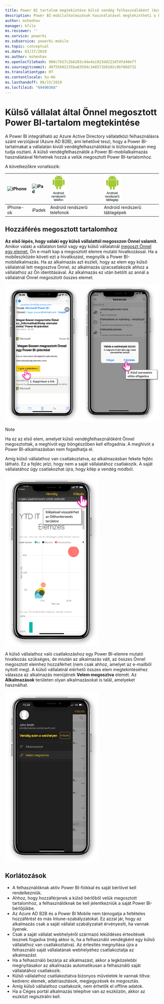 ```yaml
---
title: Power BI tartalom megtekintése külső vendég felhasználóként (Azure AD B2B)
description: Power BI-mobilalkalmazások használatával megtekintheti a külső vállalat által Önnel megosztott tartalmat.
author: mshenhav
manager: kfile
ms.reviewer: ''
ms.service: powerbi
ms.subservice: powerbi-mobile
ms.topic: conceptual
ms.date: 03/27/2019
ms.author: mshenhav
ms.openlocfilehash: 900c7b57c2b6283c44e4a1923dd223d7dfd40ef7
ms.sourcegitcommit: d9755602235ba03594c348571b9102c9bf88d732
ms.translationtype: HT
ms.contentlocale: hu-HU
ms.lasthandoff: 08/15/2019
ms.locfileid: "69490368"
---
```

# <a name="view-power-bi-content-shared-with-you-from-an-external-organization"></a>Külső vállalat által Önnel megosztott Power BI-tartalom megtekintése

A Power BI integrálható az Azure Active Directory vállalatközi felhasználásra szánt verziójával (Azure AD B2B), ami lehetővé teszi, hogy a Power BI-tartalmakat a vállalatán kívüli vendégfelhasználókkal is biztonságosan meg tudja osztani. A külső vendégfelhasználók a Power BI-mobilalkalmazás használatával férhetnek hozzá a velük megosztott Power BI-tartalomhoz. 


A következőkre vonatkozik:

| ![iPhone](./media/mobile-app-ssrs-kpis-mobile-on-premises-reports/iphone-logo-50-px.png) | ![iPad](./media/mobile-app-ssrs-kpis-mobile-on-premises-reports/ipad-logo-50-px.png) | ![Android rendszerű telefon](./media/mobile-app-ssrs-kpis-mobile-on-premises-reports/android-phone-logo-50-px.png) | ![Android rendszerű táblagép](./media/mobile-app-ssrs-kpis-mobile-on-premises-reports/android-tablet-logo-50-px.png) |
|:--- |:--- |:--- |:--- |
| iPhone-ok |iPadek |Android rendszerű telefonok |Android rendszerű táblagépek |

## <a name="accessing-shared-content"></a>Hozzáférés megosztott tartalomhoz

**Az első lépés, hogy valaki egy külső vállalattól megosszon Önnel valamit.** Amikor valaki a vállalaton belül vagy egy külső vállalatnál [megoszt Önnel egy elemet](../../service-share-dashboards.md), Ön e-mailt kap a megosztott elemre mutató hivatkozással. Ha a mobileszközén követi ezt a hivatkozást, megnyílik a Power BI-mobilalkalmazás. Ha az alkalmazás azt észleli, hogy az elem egy külső vállalatnál lett megosztva Önnel, az alkalmazás újracsatlakozik ahhoz a vállalathoz az Ön identitásával. Az alkalmazás ez után betölti az annál a vállalatnál Önnel megosztott összes elemet.

![Megosztott Power BI-elem megnyitása e-mailből ](./media/mobile-apps-b2b/mobile-b2b-open-item-email.png)

> [!NOTE]
> Ha ez az első elem, amelyet külső vendégfelhasználóként Önnel megosztottak, a meghívót egy böngészőben kell elfogadnia. A meghívót a Power BI-alkalmazásban nem fogadhatja el.

Amíg külső vállalathoz van csatlakoztatva, az alkalmazásban fekete fejléc látható. Ez a fejléc jelzi, hogy nem a saját vállalatához csatlakozik. A saját vállalatához úgy csatlakozhat újra, hogy kilép a vendég módból.

![Power BI vendégfelhasználói fejléc](./media/mobile-apps-b2b/mobile-b2b-exit-home.png)

A külső vállalathoz való csatlakozáshoz egy Power BI-elemre mutató hivatkozás szükséges, de miután az alkalmazás vált, az összes Önnel megosztott elemhez hozzáférhet (nem csak ahhoz, amelyet az e-mailből nyitott meg). A külső vállalatnál elérhető összes elem megtekintéséhez válassza az alkalmazás menüjének **Velem megosztva** elemét. Az **Alkalmazások** területen olyan alkalmazásokat is talál, amelyeket használhat.

![A Power BI alkalmazásmenüje külső vendégfelhasználóként](./media/mobile-apps-b2b/mobile-b2b-menu.png)

## <a name="limitations"></a>Korlátozások

- A felhasználóknak aktív Power BI-fiókkal és saját bérlővel kell rendelkezniük.
- Ahhoz, hogy hozzáférjenek a külső bérlőből velük megosztott tartalomhoz, a felhasználóknak be kell jelentkezniük a saját Power BI-bérlőjükbe.
- Az Azure AD B2B és a Power BI Mobile nem támogatja a feltételes hozzáférést és más Intune-szabályzatokat. Ez azzal jár, hogy az alkalmazás csak a saját vállalat szabályzatait érvényesíti, ha vannak ilyenek.
- Csak a saját vállalat webhelyéről származó leküldéses értesítések lesznek fogadva (még akkor is, ha a felhasználó vendégként egy külső vállalathoz van csatlakoztatva). Az értesítés megnyitása újra a felhasználó saját vállalatának webhelyéhez csatlakoztatja az alkalmazást.
- Ha a felhasználó bezárja az alkalmazást, akkor a legközelebbi megnyitásakor az alkalmazás automatikusan a felhasználó saját vállalatához csatlakozik.
- Külső vállalathoz csatlakoztatva bizonyos műveletek le vannak tiltva: kedvenc elemek, adatriasztások, megjegyzések és megosztás.
- Amíg külső vállalathoz csatlakozik, nem érhetők el offline adatok.
- Ha a Céges portál alkalmazás telepítve van az eszközön, akkor az eszközt regisztrálni kell.
